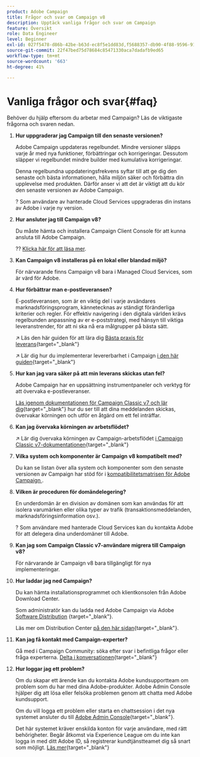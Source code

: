 ```yaml
---
product: Adobe Campaign
title: Frågor och svar om Campaign v8
description: Upptäck vanliga frågor och svar om Campaign
feature: Översikt
role: Data Engineer
level: Beginner
exl-id: 027f5478-d86b-42be-b63d-ec8f5e1dd83d,f5688357-db90-4f88-9596-91e9d0a20d75
source-git-commit: 22f47bed75d78684c85471330aca7dadafb9ed65
workflow-type: tm+mt
source-wordcount: '663'
ht-degree: 41%

---
```


# Vanliga frågor och svar{#faq}

Behöver du hjälp eftersom du arbetar med Campaign? Läs de viktigaste frågorna och svaren nedan.

1. **Hur uppgraderar jag Campaign till den senaste versionen?**

   Adobe Campaign uppdateras regelbundet. Mindre versioner släpps varje år med nya funktioner, förbättringar och korrigeringar. Dessutom släpper vi regelbundet mindre builder med kumulativa korrigeringar.

   Denna regelbundna uppdateringsfrekvens syftar till att ge dig den senaste och bästa informationen, hålla miljön säker och förbättra din upplevelse med produkten. Därför anser vi att det är viktigt att du kör den senaste versionen av Adobe Campaign.

   ? Som användare av hanterade Cloud Services uppgraderas din instans av Adobe i varje ny version.

1. **Hur ansluter jag till Campaign v8?**

   Du måste hämta och installera Campaign Client Console för att kunna ansluta till Adobe Campaign.

   ?? [Klicka här för att läsa mer](connect.md).

1. **Kan Campaign v8 installeras på en lokal eller blandad miljö?**

   För närvarande finns Campaign v8 bara i Managed Cloud Services, som är värd för Adobe.

1. **Hur förbättrar man e-postleveransen?**

   E-postleveransen, som är en viktig del i varje avsändares marknadsföringsprogram, kännetecknas av ständigt föränderliga kriterier och regler. För effektiv navigering i den digitala världen krävs regelbunden anpassning av er e-poststrategi, med hänsyn till viktiga leveranstrender, för att ni ska nå era målgrupper på bästa sätt.

   ↗️ Läs den här guiden för att lära dig [Bästa praxis för leverans](https://experienceleague.adobe.com/docs/deliverability-learn/deliverability-best-practice-guide/introduction.html?lang=sv){target=&quot;_blank&quot;}

   ↗️ Lär dig hur du implementerar levererbarhet i Campaign [i den här guiden](https://experienceleague.adobe.com/docs/deliverability-learn/deliverability-best-practice-guide/additional-resources/general-resources.html){target=&quot;_blank&quot;}

1. **Hur kan jag vara säker på att min leverans skickas utan fel?**

   Adobe Campaign har en uppsättning instrumentpaneler och verktyg för att övervaka e-postleveranser.

   [Läs igenom dokumentationen för Campaign Classic v7 och lär dig](https://experienceleague.adobe.com/docs/campaign-classic/using/sending-messages/monitoring-deliveries/about-delivery-monitoring.html){target=&quot;_blank&quot;} hur du ser till att dina meddelanden skickas, övervakar körningen och utför en åtgärd om ett fel inträffar.

1. **Kan jag övervaka körningen av arbetsflödet?**

   ↗️ Lär dig övervaka körningen av Campaign-arbetsflödet [i Campaign Classic v7-dokumentationen](https://experienceleague.adobe.com/docs/campaign-classic/using/automating-with-workflows/executing-a-workflow/starting-a-workflow.html){target=&quot;_blank&quot;}

1. **Vilka system och komponenter är Campaign v8 kompatibelt med?**

   Du kan se listan över alla system och komponenter som den senaste versionen av Campaign har stöd för i [kompatibilitetsmatrisen för Adobe Campaign ](compatibility-matrix.md).

1. **Vilken är proceduren för domändelegering?**

   En underdomän är en division av domänen som kan användas för att isolera varumärken eller olika typer av trafik (transaktionsmeddelanden, marknadsföringsinformation osv.).

   ? Som användare med hanterade Cloud Services kan du kontakta Adobe för att delegera dina underdomäner till Adobe.

1. **Kan jag som Campaign Classic v7-användare migrera till Campaign v8?**

   För närvarande är Campaign v8 bara tillgängligt för nya implementeringar.

1. **Hur laddar jag ned Campaign?**

   Du kan hämta installationsprogrammet och klientkonsolen från Adobe Download Center.

   Som administratör kan du ladda ned Adobe Campaign via Adobe [Software Distribution](https://experience.adobe.com/#/downloads/content/software-distribution/en/campaign.html) {target=&quot;_blank&quot;}.

   Läs mer om Distribution Center [på den här sidan](https://experienceleague.adobe.com/docs/experience-cloud/software-distribution/home.html){target=&quot;_blank&quot;}.

1. **Kan jag få kontakt med Campaign-experter?**

   Gå med i Campaign Community: söka efter svar i befintliga frågor eller fråga experterna. [Delta i konversationen](https://experienceleaguecommunities.adobe.com/t5/adobe-campaign-classic/ct-p/adobe-campaign-classic-community){target=&quot;_blank&quot;}


1. **Hur loggar jag ett problem?**

   Om du skapar ett ärende kan du kontakta Adobe kundsupportteam om problem som du har med dina Adobe-produkter. Adobe Admin Console hjälper dig att lösa eller felsöka problemen genom att chatta med Adobe kundsupport.

   Om du vill logga ett problem eller starta en chattsession i det nya systemet ansluter du till [Adobe Admin Console](https://adminConsole.adobe.com/overview){target=&quot;_blank&quot;}.

   Det här systemet kräver enskilda konton för varje användare, med rätt behörigheter. Begär åtkomst via Experience League om du inte kan logga in med ditt Adobe ID, så registrerar kundtjänstteamet dig så snart som möjligt. [Läs mer](https://helpx.adobe.com/se/enterprise/admin-guide.html/enterprise/using/support-for-experience-cloud.ug.html){target=&quot;_blank&quot;}
